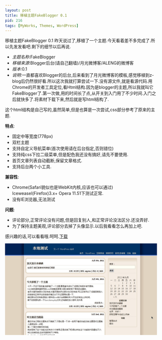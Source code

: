 ```yaml
---
layout: post
title: 移植主题FakeBlogger 0.1
pid: 216
tags: [MyWorks, Themes, WordPress]
---
```

移植主题FakeBlogger 0.1
昨天说过了,移植了一个主题.今天看着差不多完成了.所以先发发看吧.剩下的细节以后再说.

* _主题名称_:FakeBlogger
* _移植来源_:Blogger后台(请自己翻墙)/月光微博客/ALENG的微博客
* _版本_:0.1
* _说明_:一直都喜欢Blogger的后台,后来看到了月光微博客的模板,感觉移植到z-blog后仍然很好看.所以这次我就打算尝试一下.没有源文件,就是看源代码.用Chrome的开发者工具定位,看Html结构.因为是blogger的主题,所以我就叫它FakeBlogger了.第一次做,用的时间长了点,从开关到入门用了不少时间.入门之后就快多了.将素材下载下来,然后就是写html结构了.

这个html结构是自己写的,虽然简单,但是也算是一次尝试,css部分参考了原来的主题.

__特点__:

- 固定中等宽度(778px)
- 双栏主题
- 支持自定义导航菜单(首次使用请在后台指定,否则错位)
- 支持纯css下拉二级菜单,但是配色我还没有搞好,请先不要使用.
- 首页文章列表自动截断,保留文章格式.
- 支持后台两个小工具.

__兼容性__:

- Chrome(Safari貌似也是WebKit内核,应该也可以通过)   Iceweasel(Firefox)3.x+  Opera 11.51下测试正常.
- 没有IE浏览器,无法测试

__问题__:

- 评论部分,正常评论没有问题,但是回复别人,和正常评论没法区分.还没弄好.
- 为了保持主题美观,评论部分去掉了头像显示.以后我看看怎么再加上吧.

感兴趣的话,可以看看哦.呵呵.[下载](/uploads/2011/09/fakebloggerV0.1.zip)

![](/uploads/2011/09/05_01.jpg)
